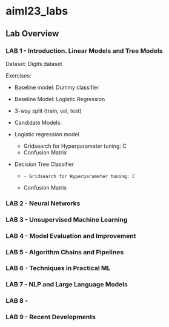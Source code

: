 # aiml23_labs

## Lab Overview

### LAB 1 - Introduction. Linear Models and Tree Models

Dataset: Digits dataset

Exercises:
- Baseline model: Dummy classifier
- Baseline Model: Logistic Regression
- 3-way split (train, val, test)
- Candidate Models: 
- Logistic regression model
    - Gridsearch for Hyperparameter tuning: C
    - Confusion Matrix

- Decision Tree Classifier
    -     - Gridsearch for Hyperparameter tuning: C
    - Confusion Matrix



### LAB 2 - Neural Networks

### LAB 3 - Unsupervised Machine Learning 

### LAB 4 - Model Evaluation and Improvement
### LAB 5 - Algorithm Chains and Pipelines
### LAB 6 - Techniques in Practical ML
### LAB 7 - NLP and Large Language Models
### LAB 8 - 
### LAB 9 - Recent Developments
